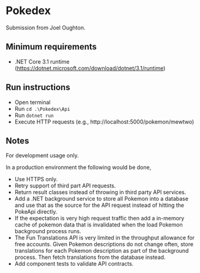 # Pokedex

Submission from Joel Oughton.

## Minimum requirements

- .NET Core 3.1 runtime (https://dotnet.microsoft.com/download/dotnet/3.1/runtime)

## Run instructions

- Open terminal 
- Run `cd .\Pokedex\Api`
- Run `dotnet run`
- Execute HTTP requests (e.g., http://localhost:5000/pokemon/mewtwo)

## Notes

For development usage only.

In a production environment the following would be done,

- Use HTTPS only.
- Retry support of third part API requests.
- Return result classes instead of throwing in third party API services.
- Add a .NET background service to store all Pokemon into a database and use that as the source for the API request instead of hitting the PokeApi directly.
- If the expectation is very high request traffic then add a in-memory cache of pokemon data that is invalidated when the load Pokemon background process runs.
- The Fun Translations API is very limited in the throughput allowance for free accounts. Given Pokemon descriptions do not change often, store translations for each Pokemon description as part of the background process. Then fetch translations from the database instead.
- Add component tests to validate API contracts.